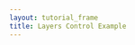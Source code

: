```yaml
---
layout: tutorial_frame
title: Layers Control Example
---
```

<script type="module">
	import {Map, TileLayer, Marker, LayerGroup, Control} from 'leaflet';
	const cities = new LayerGroup();
	const mLittleton = new Marker([39.61, -105.02]).bindPopup('This is Littleton, CO.').addTo(cities);
	const mDenver = new Marker([39.74, -104.99]).bindPopup('This is Denver, CO.').addTo(cities);
	const mAurora = new Marker([39.73, -104.8]).bindPopup('This is Aurora, CO.').addTo(cities);
	const mGolden = new Marker([39.77, -105.23]).bindPopup('This is Golden, CO.').addTo(cities);
	const osm = new TileLayer('https://tile.openstreetmap.org/{z}/{x}/{y}.png', {
		maxZoom: 19,
		attribution: '&copy; <a href="http://www.openstreetmap.org/copyright">OpenStreetMap</a>'
	});

	const osmHOT = new TileLayer('https://{s}.tile.openstreetmap.fr/hot/{z}/{x}/{y}.png', {
		maxZoom: 19,
		attribution: '&copy; <a href="https://www.openstreetmap.org/copyright">OpenStreetMap</a> contributors, Tiles style by <a href="https://www.hotosm.org/" target="_blank">Humanitarian OpenStreetMap Team</a> hosted by <a href="https://openstreetmap.fr/" target="_blank">OpenStreetMap France</a>'
	});

	const map = new Map('map', {
		center: [39.73, -104.99],
		zoom: 10,
		layers: [osm, cities]
	});

	const baseLayers = {
		'OpenStreetMap': osm,
		'OpenStreetMap.HOT': osmHOT
	};

	const overlays = {
		'Cities': cities
	};

	const layerControl = new Control.Layers(baseLayers, overlays).addTo(map);

	const crownHill = new Marker([39.75, -105.09]).bindPopup('This is Crown Hill Park.');
	const rubyHill = new Marker([39.68, -105.00]).bindPopup('This is Ruby Hill Park.');

	const parks = new LayerGroup([crownHill, rubyHill]);

	const openTopoMap = new TileLayer('https://{s}.tile.opentopomap.org/{z}/{x}/{y}.png', {
		maxZoom: 19,
		attribution: 'Map data: &copy; <a href="https://www.openstreetmap.org/copyright">OpenStreetMap</a> contributors, <a href="http://viewfinderpanoramas.org">SRTM</a> | Map style: &copy; <a href="https://opentopomap.org">OpenTopoMap</a> (<a href="https://creativecommons.org/licenses/by-sa/3.0/">CC-BY-SA</a>)'
	});
	layerControl.addBaseLayer(openTopoMap, 'OpenTopoMap');
	layerControl.addOverlay(parks, 'Parks');
</script>
